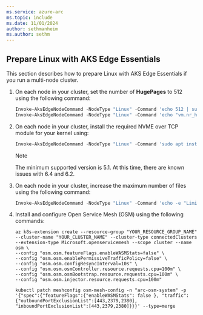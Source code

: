 ```yaml
---
ms.service: azure-arc
ms.topic: include
ms.date: 11/01/2024
author: sethmanheim
ms.author: sethm
---
```


## Prepare Linux with AKS Edge Essentials

This section describes how to prepare Linux with AKS Edge Essentials if you run a multi-node cluster.

1. On each node in your cluster, set the number of **HugePages** to 512 using the following command:

   ```powershell
   Invoke-AksEdgeNodeCommand -NodeType "Linux" -Command 'echo 512 | sudo tee /sys/devices/system/node/node0/hugepages/hugepages-2048kB/nr_hugepages'
   Invoke-AksEdgeNodeCommand -NodeType "Linux" -Command 'echo "vm.nr_hugepages=512" | sudo tee /etc/sysctl.d/99-hugepages.conf'
   ```

1. On each node in your cluster, install the required NVME over TCP module for your kernel using:

   ```powershell
   Invoke-AksEdgeNodeCommand -NodeType "Linux" -Command 'sudo apt install linux-modules-extra-`uname -r`'
   ```

   > [!NOTE]
   > The minimum supported version is 5.1. At this time, there are known issues with 6.4 and 6.2.

1. On each node in your cluster, increase the maximum number of files using the following command:

   ```powershell
   Invoke-AksEdgeNodeCommand -NodeType "Linux" -Command 'echo -e "LimitNOFILE=1048576" | sudo tee -a /etc/systemd/system/containerd.service.d/override.conf'
   ```

1. Install and configure Open Service Mesh (OSM) using the following commands:

   ```azurecli
   az k8s-extension create --resource-group "YOUR_RESOURCE_GROUP_NAME" --cluster-name "YOUR_CLUSTER_NAME" --cluster-type connectedClusters --extension-type Microsoft.openservicemesh --scope cluster --name osm \
   --config "osm.osm.featureFlags.enableWASMStats=false" \
   --config "osm.osm.enablePermissiveTrafficPolicy=false" \
   --config "osm.osm.configResyncInterval=10s" \
   --config "osm.osm.osmController.resource.requests.cpu=100m" \
   --config "osm.osm.osmBootstrap.resource.requests.cpu=100m" \
   --config "osm.osm.injector.resource.requests.cpu=100m"

   kubectl patch meshconfig osm-mesh-config -n "arc-osm-system" -p '{"spec":{"featureFlags":{"enableWASMStats": false }, "traffic":{"outboundPortExclusionList":[443,2379,2380], "inboundPortExclusionList":[443,2379,2380]}}}' --type=merge
   ```
